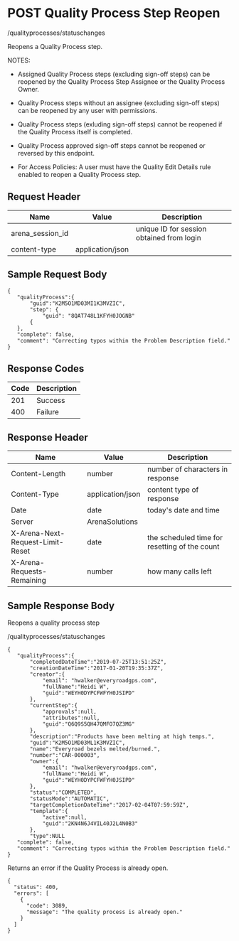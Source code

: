 # POST Quality Process Step Reopen
/qualityprocesses/statuschanges

Reopens a Quality Process step. 

NOTES:

* Assigned Quality Process steps (excluding sign-off steps) can be reopened by the Quality Process Step Assignee or the Quality Process Owner.

* Quality Process steps without an assignee (excluding sign-off steps) can be reopened by any user with permissions.

* Quality Process steps (exluding sign-off steps) cannot be reopened if the Quality Process itself is completed.

* Quality Process approved sign-off steps cannot be reopened or reversed by this endpoint.

* For Access Policies: A user must have the Quality Edit Details rule enabled to reopen a Quality Process step.

## Request Header

| Name  | Value  | Description  |
|  --- |  --- |  --- | 
| arena_session_id  |   | unique ID for session obtained from login  |
| content-type  | application/json  |   |

## Sample Request Body
```
{  
   "qualityProcess":{
       "guid":"K2M5O1MD03MI1K3MVZIC",
       "step": {
           "guid": "8QAT748L1KFYH0JOGNB"
       { 
   },
   "complete": false,
   "comment": "Correcting typos within the Problem Description field."
}
```
## Response Codes

| Code  | Description  |
|  --- |  --- | 
| 201  | Success  |
| 400  | Failure  |

## Response Header

| Name  | Value  | Description  |
|  --- |  --- |  --- | 
| Content-Length  | number  | number of characters in response  |
| Content-Type  | application/json  | content type of response  |
| Date  | date  | today's date and time  |
| Server  | ArenaSolutions  |   |
| X-Arena-Next-Request-Limit-Reset   | date  | the scheduled time for resetting of the count  |
| X-Arena-Requests-Remaining   | number  | how many calls left  |

## Sample Response Body
Reopens a quality process step

/qualityprocesses/statuschanges

```
{
   "qualityProcess":{  
       "completedDateTime":"2019-07-25T13:51:25Z",
       "creationDateTime":"2017-01-20T19:35:37Z",
       "creator":{  
           "email": "hwalker@everyroadgps.com",
           "fullName":"Heidi W",
           "guid":"WEYH0DYPCFWFYH0JSIPD"
       },
       "currentStep":{  
           "approvals":null,
           "attributes":null,
           "guid":"Q6Q9S5QH47QMFO7QZ3MG"
       },
       "description":"Products have been melting at high temps.",
       "guid":"K2M5O1MD03ML1K3MVZIC",
       "name":"Everyroad bezels melted/burned.",
       "number":"CAR-000003",
       "owner":{ 
           "email": "hwalker@everyroadgps.com", 
           "fullName":"Heidi W",
           "guid":"WEYH0DYPCFWFYH0JSIPD"
       },
       "status":"COMPLETED",
       "statusMode":"AUTOMATIC",
       "targetCompletionDateTime":"2017-02-04T07:59:59Z",
       "template":{  
           "active":null,
           "guid":"2KN4N6J4VIL40J2L4N0B3"
       },
       "type":NULL
   "complete": false,
   "comment": "Correcting typos within the Problem Description field."
}
```
Returns an error if the Quality Process is already open.



```
{
  "status": 400,
  "errors": [
    {
      "code": 3089,
      "message": "The quality process is already open."
    }
  ]
}
```

